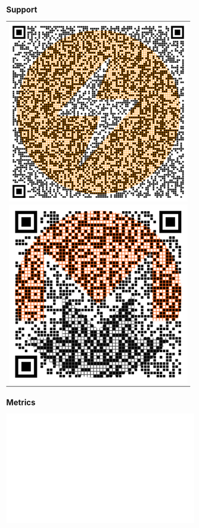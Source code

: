 ## Support

<table>
  <tr>
    <td><img src="btc.png" alt="LN/BTC" width="480px" height="480px"></td>
  </tr>
  <tr>
    <td><img src="xmr.png" alt="Monero" width="480px" height="480px"></td>
  </tr>
</table>

## Metrics

![kares' metrics](/github-metrics.svg)
